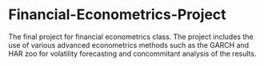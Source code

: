 # Financial-Econometrics-Project
The final project for financial econometrics class. The project includes the use of various advanced econometrics methods such as the GARCH and HAR zoo for volatility forecasting and concommitant analysis of the results.


